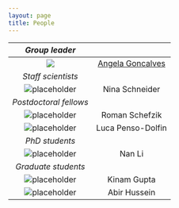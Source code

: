 ```yaml
---
layout: page
title: People
---
```


| *Group leader* | |
:-------------------------:|:-------------------------:
![](http://placehold.it/150x150)  |  [Angela Goncalves](https://goncalves-lab.github.io/angela.html)
| *Staff scientists* | |
![placeholder](http://placehold.it/150x150 "Small example image") | Nina Schneider
| *Postdoctoral fellows* | |
![placeholder](http://placehold.it/150x150 "Small example image") | Roman Schefzik
![placeholder](http://placehold.it/150x150 "Small example image") | Luca Penso-Dolfin
| *PhD students* | |
![placeholder](http://placehold.it/150x150 "Small example image") | Nan Li
| *Graduate students* | |
![placeholder](http://placehold.it/150x150 "Small example image") | Kinam Gupta
![placeholder](http://placehold.it/150x150 "Small example image") | Abir Hussein 


